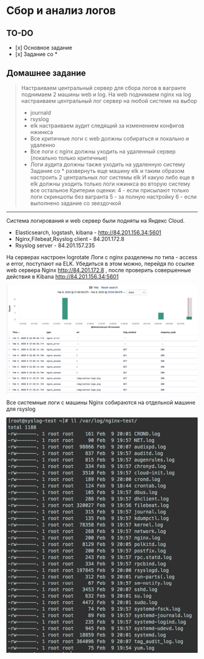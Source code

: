 # Сбор и анализ логов

## TO-DO

- [х] Основное задание
- [х] Задание со *

## Домашнее задание

>Настраиваем центральный сервер для сбора логов в вагранте поднимаем 2 машины web и log. На web поднимаем nginx на log настраиваем центральный лог сервер на любой системе на выбор
>
>- journald
>- rsyslog
>- elk
>настраиваем аудит следящий за изменением конфигов нжинкса
>- Все критичные логи с web должны собираться и локально и удаленно
>- Все логи с nginx должны уходить на удаленный сервер (локально только критичные)
>- Логи аудита должны также уходить на удаленную систему
> Задание со * развернуть еще машину elk
>и таким образом настроить 2 центральных лог системы elk И какую либо еще
>в elk должны уходить только логи нжинкса
>во вторую систему все остальное
>Критерии оценки: 4 - если присылают только логи скриншоты без вагранта
>5 - за полную настройку
>6 - если выполнено задание со звездочкой

---

Система логирования и web сервер были подняты на Яндекс Cloud.

- Elasticsearch, logstash, kibana - <http://84.201.156.34:5601>
- Nginx,Filebeat,Rsyslog client - 84.201.172.8
- Rsyslog server - 84.201.157.235

На серверах настроен logrotate
Логи с nginx разделены по типа - access и error, поступают на ELK. Убедиться в этом можно, перейдя по ссылке web сервера Nginx <http://84.201.172.8> , после проверить совершенные действия в Kibana <http://84.201.156.34:5601>

![Kibana](screenshoots/1.png "Kibana")

Все системные логи с машины Nginx собираются на отдельной машине для rsyslog

![Kibana](screenshoots/2.png "Kibana")
